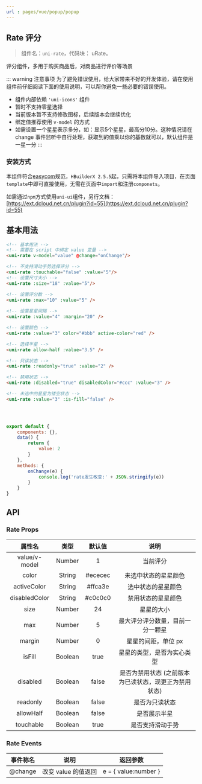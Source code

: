 ```yaml
---
url : pages/vue/popup/popup
---
```


## Rate 评分
> 组件名：``uni-rate``，代码块： uRate。

评分组件，多用于购买商品后，对商品进行评价等场景

::: warning 注意事项
为了避免错误使用，给大家带来不好的开发体验，请在使用组件前仔细阅读下面的使用说明，可以帮你避免一些必要的错误使用。

- 组件内部依赖 `'uni-icons'` 组件
- 暂时不支持零星选择
- 当前版本暂不支持修改图标，后续版本会继续优化
- 绑定值推荐使用 `v-model` 的方式
- 如需设置一个星星表示多分，如：显示5个星星，最高分10分。这种情况请在 change 事件监听中自行处理，获取到的值乘以你的基数就可以，默认组件是一星一分
:::

### 安装方式

本组件符合[easycom](https://uniapp.dcloud.io/collocation/pages?id=easycom)规范，`HBuilderX 2.5.5`起，只需将本组件导入项目，在页面`template`中即可直接使用，无需在页面中`import`和注册`componets`。

如需通过`npm`方式使用`uni-ui`组件，另行文档：[https://ext.dcloud.net.cn/plugin?id=55](https://ext.dcloud.net.cn/plugin?id=55)


## 基本用法 

```html
<!-- 基本用法 -->
<!-- 需要在 script 中绑定 value 变量 -->
<uni-rate v-model="value" @change="onChange"/>

<!-- 不支持滑动手势选择评分 -->
<uni-rate :touchable="false" :value="5"/>
<!-- 设置尺寸大小 -->
<uni-rate :size="18" :value="5"/>

<!-- 设置评分数 -->
<uni-rate :max="10" :value="5" />
	
<!-- 设置星星间隔 -->
<uni-rate :value="4" :margin="20" />	

<!-- 设置颜色 -->
<uni-rate :value="3" color="#bbb" active-color="red" />

<!-- 选择半星 -->
<uni-rate allow-half :value="3.5" />

<!-- 只读状态 -->
<uni-rate :readonly="true" :value="2" />

<!-- 禁用状态 -->
<uni-rate :disabled="true" disabledColor="#ccc" :value="3" />

<!-- 未选中的星星为镂空状态 -->
<uni-rate :value="3" :is-fill="false" />

			 
```

```javascript

export default {
	components: {},
	data() {
		return {
			value: 2
		}
	},
	methods: {
		onChange(e) {
			console.log('rate发生改变:' + JSON.stringify(e))
		}
	}
}

```

## API
### Rate Props

属性名			|	类型			|	默认值	|	说明																									
:-:				|	:-:		|	:-:		|	:-:	
value/v-model	|	Number 	 	| 1			|	当前评分
color 			|	String 	 	| #ececec	|	未选中状态的星星颜色
activeColor 	|	String 	 	| #ffca3e	|	选中状态的星星颜色
disabledColor 	|	String 	 	| #c0c0c0	|	禁用状态的星星颜色
size 			|	Number 	 	| 24		|	星星的大小
max 			|	Number 	 	| 5			|	最大评分评分数量，目前一分一颗星
margin 			|	Number 	 	| 0			|	星星的间距，单位 px
isFill 			| 	Boolean 	| true		|	星星的类型，是否为实心类型
disabled 		|	Boolean 	| false		|	是否为禁用状态 (之前版本为已读状态，现更正为禁用状态)
readonly 		|	Boolean 	| false		| 	是否为只读状态
allowHalf		| 	Boolean 	| false		|	是否展示半星
touchable		|	Boolean 	| true		|	是否支持滑动手势

### Rate Events

事件称名			|	说明						|	返回参数			
:-:				|	:-:						|	:-:	
@change			|	改变 value 的值返回		|	e = { value:number }		
